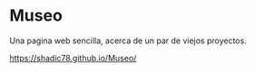 # Museo

Una pagina web sencilla, acerca de un par de viejos proyectos.

https://shadic78.github.io/Museo/
